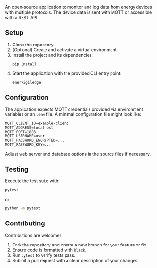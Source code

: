 An open-source application to monitor and log data from energy devices with multiple protocols. The device data is sent with MQTT or accessible with a REST API.

## Setup

1. Clone the repository.
2. (Optional) Create and activate a virtual environment.
3. Install the project and its dependencies:
   ```bash
   pip install .
   ```
4. Start the application with the provided CLI entry point:
   ```bash
   enervigiledge
   ```

## Configuration

The application expects MQTT credentials provided via environment variables or an `.env` file. A minimal configuration file might look like:

```env
MQTT_CLIENT_ID=example-client
MQTT_ADDRESS=localhost
MQTT_PORT=1883
MQTT_USERNAME=user
MQTT_PASSWORD_ENCRYPTED=...
MQTT_PASSWORD_KEY=...
```

Adjust web server and database options in the source files if necessary.

## Testing

Execute the test suite with:

```bash
pytest
```

or

```bash
python -m pytest
```

## Contributing

Contributions are welcome!

1. Fork the repository and create a new branch for your feature or fix.
2. Ensure code is formatted with `black`.
3. Run `pytest` to verify tests pass.
4. Submit a pull request with a clear description of your changes.

